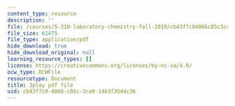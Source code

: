 ```yaml
---
content_type: resource
description: ''
file: /courses/5-310-laboratory-chemistry-fall-2019/cb43f7c04066c85c3ca914b3f354dc36_JIw9mnVeFig.pdf
file_size: 61475
file_type: application/pdf
hide_download: true
hide_download_original: null
learning_resource_types: []
license: https://creativecommons.org/licenses/by-nc-sa/4.0/
ocw_type: OCWFile
resourcetype: Document
title: 3play pdf file
uid: cb43f7c0-4066-c85c-3ca9-14b3f354dc36
---
```

